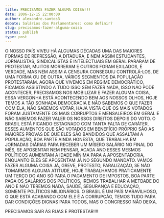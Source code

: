 ```yaml
---
title: PRECISAMOS FAZER ALGUMA COISA!!!
date: 2006-12-15 22:00:00
author: alexandre.santos3
debate: Salários dos Parlamentares: como definir?
slug: precisamos-fazer-alguma-coisa
status: publish 
type: post
---
```


O NOSSO PAÍS VIVEU HÁ ALGUMAS DÉCADAS UMA DAS MAIORES FORMAS DE REPRESSÃO, A DITADURA, E NEM ASSIM ESTUDANTES, JORNALISTAS, SINDICALISTAS E INTELECTUAIS EM GERAL PARARAM DE PROTESTAR, MUITOS MORRERAM E OUTROS FORAM EXILADOS, É VERDADE, MAS NEM ASSIM A CENSURA CONSEGUIU CONTROLÁ-LOS, DE UMA FORMA OU DE OUTRA, VÁRIOS SEGMENTOS DA POPULAÇÃO PROTESTARAM. AGORA QUE VIVEMOS EM REGIME DEMOCRÁTICO, FICAMOS ASSISTINDO A TUDO ISSO SEM FAZER NADA, ISSO NÃO PODE ACONTECER, PRECISAMOS NOS MOBILIZAR E FAZER ALGUMA COISA, ESSA VERGONHA ESTÁ ACONTECENDO BEM AOS NOSSOS OLHOS, HOJE TEMOS A TÃO SONHADA DEMOCRACIA E NÃO SABEMOS O QUE FAZER COM ELA, NÃO SABEMOS VOTAR, HAJA VISTA QUE OS MAIS VOTADOS FORAM JUSTAMENTE OS MAIS CORRUPTOS E MENSALEIROS EM GERAL E NÃO SABEMOS FAZER VALER OS NOSSOS DIREITOS DEPOIS DO VOTO. O BRASIL ESTÁ FICANDO ESTAGNADO COM TANTA FALTA DE CARÁTER, ESSES AUMENTOS QUE SÃO VOTADOS EM BENEFÍCIO PRÓPRIO SÃO AS MAIORES PROVAS DE QUE ELES SÃO BANDIDOS QUE ASSALTAM A POPULAÇÃO, BOA PARTE AINDA HONESTA, QUE TRABALHA EM JORNADAS DIÁRIAS PARA RECEBER UM MÍSERO SALÁRIO NO FINAL DO MÊS, SE APOSENTAR NEM PENSAR, ACADA ANO ESSES MESMOS POLÍTICOS AUMENTAM A IDADE MÍNIMA PARA A APOSENTADORIA, ENQUANTO ELES SE APOSENTAM JÁ NO SEGUNDO MANDATO. VAMOS FAZER ALGUMA COISA JÁ, GREVE, PROTESTO, PARALIZAÇÃO, SE NÃO TOMARMOS ALGUMA ATITUDE, HOJE TRABALHAMOS PRATICAMENTE UM TERÇO DO ANO SÓ PARA O PAGAMENTO DE IMPOSTOS, BOA PARTE PAGA OS SALÁRIOS DOS POLÍTICOS, IREMOS TRABALHAR A METDADE DO ANO E NÃO TEREMOS NADA, SAÚDE, SEGURANÇA E EDUCAÇÃO, SOMENTE POLÍTICOS MILIONÁRIOS. O BRASIL É UM PAÍS MARAVILHOSO, O QUE ESTÁ ACABANDO COM ELE É A CORRUPÇÃO, TEMOS TUDO PARA DAR CONDIÇÕES DIGNAS PARA TODOS, MAS O CONGRESSO NÃO DEIXA.   

PRECISAMOS SAIR ÀS RUAS E PROTESTAR!!!!
